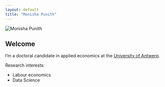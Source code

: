 ```yaml
---
layout: default
title: "Monisha Punith"
---
```


<div class="intro-section">
  <div class="profile-image">
    <!-- Add your profile image file path here -->
    <img src="assets/monisha-punith.jpg" alt="Monisha Punith" />
  </div>
  <div class="bio-content">
    <h2>Welcome</h2>
    <p>
      I’m a doctoral candidate in applied economics at the <a href="https://www.uantwerpen.be/en/staff/monisha-punith_24540/" target="_blank">University of Antwerp</a>.
    </p>
    <p>
      Research interests: <ul>
  <li>Labour economics</li>
  <li>Data Science</li>
</ul>
  </div>
</div>
